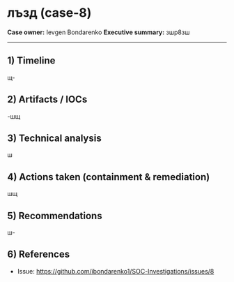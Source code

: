 # лъзд (case-8)

**Case owner:** Ievgen Bondarenko
**Executive summary:** зшр8зш

---

## 1) Timeline
щ-

## 2) Artifacts / IOCs
\-шщ

## 3) Technical analysis
ш

## 4) Actions taken (containment & remediation)
шщ

## 5) Recommendations
ш-

## 6) References
- Issue: https://github.com/ibondarenko1/SOC-Investigations/issues/8